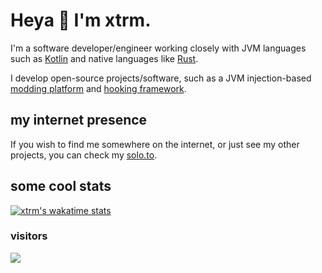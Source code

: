 # Heya 👋 I'm xtrm.

I'm a software developer/engineer working closely with JVM languages such as [Kotlin](https://kotlinlang.org) and native languages like [Rust](https://rust-lang.org).

I develop open-source projects/software, such as a JVM injection-based [modding platform](https://github.com/stardust-enterprises/atlas-framework) and [hooking framework](https://github.com/stardust-enterprises/deface).

## my internet presence
If you wish to find me somewhere on the internet, or just see my other projects, you can check my [solo.to](https://solo.to/xtrm).

## some cool stats
[![xtrm's wakatime stats](https://github-readme-stats.vercel.app/api/wakatime?username=xtrm&show_icons=true&theme=radical)](https://github.com/anuraghazra/github-readme-stats)

### visitors
![](https://count.getloli.com/get/@xTrM-EN?theme=rule34)

